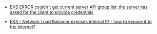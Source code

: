 * [EKS ERROR couldn't get current server API group list: the server has asked for the client to provide credentials](https://seungjjun.tistory.com/313)



* [EKS - Network Load Balancer exposes internal IP - how to expose it to the Internet?](https://stackoverflow.com/questions/76898982/eks-network-load-balancer-exposes-internal-ip-how-to-expose-it-to-the-intern)
